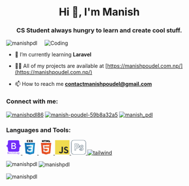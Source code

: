 
<h1 align="center">Hi 👋, I'm Manish</h1>
<h3 align="center">CS Student always hungry to learn and create cool stuff.</h3>
<img align="right" alt="Coding" width="400" src="https://i.pinimg.com/originals/81/17/8b/81178b47a8598f0c81c4799f2cdd4057.gif">



<p align="left"> <img src="https://komarev.com/ghpvc/?username=manishpdl&label=Profile%20views&color=0e75b6&style=flat" alt="manishpdl" /> </p>

- 🌱 I’m currently learning **Laravel**

- 👨‍💻 All of my projects are available at [https://manishpoudel.com.np/](https://manishpoudel.com.np/)

- 📫 How to reach me **contactmanishpoudel@gmail.com**

<h3 align="left">Connect with me:</h3>
<p align="left">
<a href="https://twitter.com/manishpdl86" target="blank"><img align="center" src="https://raw.githubusercontent.com/rahuldkjain/github-profile-readme-generator/master/src/images/icons/Social/twitter.svg" alt="manishpdl86" height="30" width="40" /></a>
<a href="https://linkedin.com/in/manish-poudel-59b8a32a5" target="blank"><img align="center" src="https://raw.githubusercontent.com/rahuldkjain/github-profile-readme-generator/master/src/images/icons/Social/linked-in-alt.svg" alt="manish-poudel-59b8a32a5" height="30" width="40" /></a>
<a href="https://instagram.com/manish_pdl" target="blank"><img align="center" src="https://raw.githubusercontent.com/rahuldkjain/github-profile-readme-generator/master/src/images/icons/Social/instagram.svg" alt="manish_pdl" height="30" width="40" /></a>
</p>

<h3 align="left">Languages and Tools:</h3>
<p align="left"> <a href="https://getbootstrap.com" target="_blank" rel="noreferrer"> <img src="https://raw.githubusercontent.com/devicons/devicon/master/icons/bootstrap/bootstrap-plain-wordmark.svg" alt="bootstrap" width="40" height="40"/> </a> <a href="https://www.w3schools.com/css/" target="_blank" rel="noreferrer"> <img src="https://raw.githubusercontent.com/devicons/devicon/master/icons/css3/css3-original-wordmark.svg" alt="css3" width="40" height="40"/> </a> <a href="https://www.w3.org/html/" target="_blank" rel="noreferrer"> <img src="https://raw.githubusercontent.com/devicons/devicon/master/icons/html5/html5-original-wordmark.svg" alt="html5" width="40" height="40"/> </a> <a href="https://developer.mozilla.org/en-US/docs/Web/JavaScript" target="_blank" rel="noreferrer"> <img src="https://raw.githubusercontent.com/devicons/devicon/master/icons/javascript/javascript-original.svg" alt="javascript" width="40" height="40"/> </a> <a href="https://www.photoshop.com/en" target="_blank" rel="noreferrer"> <img src="https://raw.githubusercontent.com/devicons/devicon/master/icons/photoshop/photoshop-line.svg" alt="photoshop" width="40" height="40"/> </a> <a href="https://tailwindcss.com/" target="_blank" rel="noreferrer"> <img src="https://www.vectorlogo.zone/logos/tailwindcss/tailwindcss-icon.svg" alt="tailwind" width="40" height="40"/> </a> </p>

<p><img align="left" src="https://github-readme-stats.vercel.app/api/top-langs?username=manishpdl&show_icons=true&locale=en&layout=compact" alt="manishpdl" /></p>

<p>&nbsp;<img align="center" src="https://github-readme-stats.vercel.app/api?username=manishpdl&show_icons=true&locale=en" alt="manishpdl" /></p>

<p><img align="center" src="https://github-readme-streak-stats.herokuapp.com/?user=manishpdl&" alt="manishpdl" /></p>
